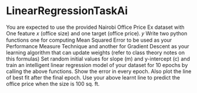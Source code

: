 # LinearRegressionTaskAi
You are expected to use the provided Nairobi Office Price Ex dataset with One feature 𝑥 (office size) and one target (office price). 𝑦 Write two python functions one for computing Mean Squared Error to be used as your Performance Measure Technique and another for Gradient Descent as your learning algorithm that can update weights (refer to class theory notes on this formulas) Set random initial values for slope (m) and y-intercept (c) and train an intelligent linear regression model of your dataset for 10 epochs by calling the above functions. Show the error in every epoch. Also plot the line of best fit after the final epoch. Use your above learnt line to predict the office price when the size is 100 sq. ft.
